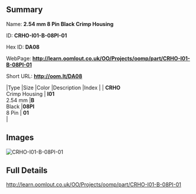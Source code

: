 

## Summary
 
Name: __2.54 mm 8 Pin Black Crimp Housing__

ID: __CRHO-I01-B-08PI-01__

Hex ID: __DA08__

WebPage: __http://learn.oomlout.co.uk/OO/Projects/oomp/part/CRHO-I01-B-08PI-01__

Short URL: __http://oom.lt/DA08__


|Type   |Size   |Color   |Description   |Index   |
| __CRHO__ <br>Crimp Housing  | __I01__<br>2.54 mm   |__B__<br>Black    |__08PI__<br>8 Pin    | __01__<br>  |


## Images
![CRHO-I01-B-08PI-01](http://oomlout.com/oomp-gen/parts/CRHO-I01-B-08PI-01/CRHO-I01-B-08PI-01_420.jpg)

## Full Details

 http://learn.oomlout.co.uk/OO/Projects/oomp/part/CRHO-I01-B-08PI-01

